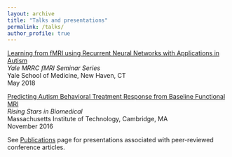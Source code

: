 ```yaml
---
layout: archive
title: "Talks and presentations"
permalink: /talks/
author_profile: true
---
```


[Learning from fMRI using Recurrent Neural Networks with Applications in Autism](/files/dvornek_fmri_seminar_2018.pdf)  
*Yale MRRC fMRI Seminar Series*  
Yale School of Medicine, New Haven, CT  
May 2018

[Predicting Autism Behavioral Treatment Response from Baseline Functional MRI](/files/rising_stars_talk.pdf)  
*Rising Stars in Biomedical*  
Massachusetts Institute of Technology, Cambridge, MA  
November 2016

See [Publications](https://hellonicha.github.io/publications) page for presentations associated with peer-reviewed conference articles.

<!--

{% if site.talkmap_link == true %}

<p style="text-decoration:underline;"><a href="/talkmap.html">See a map of all the places I've given a talk!</a></p>

{% endif %}

{% for post in site.talks reversed %}
  {% include archive-single-talk.html %}
{% endfor %}

-->
